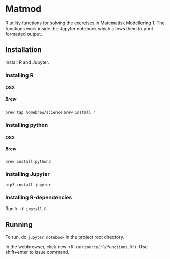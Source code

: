 # Matmod

R utility functions for solving the exercises in Matematisk
Modellering 1. The functions work inside the Jupyter notebook which
allows them to print formatted output.

## Installation

Install R and Jupyter.

### Installing R
#### OSX
##### Brew
`brew tap homebrew/science`
`brew install r`

### Installing python
#### OSX
##### Brew
`brew install python3`

### Installing Jupyter
`pip3 install jupyter`

### Installing R-dependencies
Run `R -f install.R`

## Running
To run, do `jupyter notebook` in the project root directory.

In the webbrowser, click new-\>R. run `source("R/functions.R")`. Use shift+enter to
issue command.
